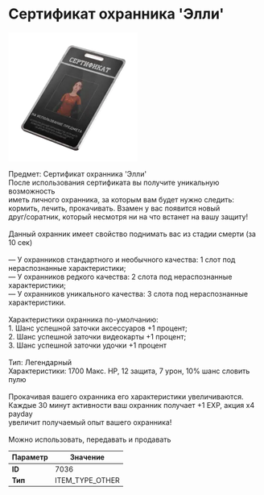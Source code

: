 # Сертификат охранника 'Элли'

![Item Image](../img/7036.webp?raw=true)

Предмет: Сертификат охранника 'Элли'<br>После использования сертификата вы получите уникальную возможность<br>иметь личного охранника, за которым вам будет нужно следить:<br>кормить, лечить, прокачивать. Взамен у вас появится новый <br>друг/соратник, который несмотря ни на что встанет на вашу защиту!<br><br>Данный охранник имеет свойство поднимать вас из стадии смерти (за 10 сек)<br><br>— У охранников стандартного и необычного качества: 1 слот под нераспознанные характеристики;<br>— У охранников редкого качества: 2 слота под нераспознанные характеристики;<br>— У охранников уникального качества: 3 слота под нераспознанные характеристики.<br><br>Характеристики охранника по-умолчанию:<br>1. Шанс успешной заточки аксессуаров +1 процент;<br>2. Шанс успешной заточки видеокарты +1 процент;<br>3. Шанс успешной заточки удочки +1 процент<br><br>Тип: Легендарный<br>Характеристики: 1700 Макс. HP, 12 защита, 7 урон, 10% шанс словить пулю<br><br>Прокачивая вашего охранника его характеристики увеличиваются.<br>Каждые 30 минут активности ваш охранник получает +1 EXP, акция x4 payday<br>увеличит получаемый опыт вашего охранника!<br><br>Можно использовать, передавать и продавать


| Параметр | Значение |
|----------|----------|
| **ID** | 7036 |
| **Тип** | ITEM_TYPE_OTHER |


